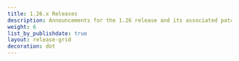 ```yaml
---
title: 1.26.x Releases
description: Announcements for the 1.26 release and its associated patch releases.
weight: 6
list_by_publishdate: true
layout: release-grid
decoration: dot
---
```

